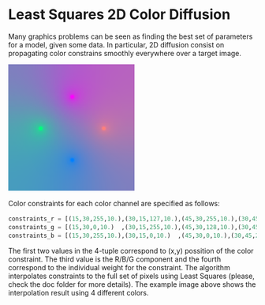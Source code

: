 # Least Squares 2D Color Diffusion  

Many graphics problems can be seen as finding the best set of parameters for a model, given some data. In particular, 2D diffusion consist on propagating color constrains smoothly everywhere over a target image. 

![alt text](https://github.com/emmanueliarussi/diffusion_2D_least_squares/blob/master/interpolation_sample.png)

Color constraints for each color channel are specified as follows: 
```python
constraints_r = [(15,30,255,10.),(30,15,127,10.),(45,30,255,10.),(30,45,128,10.)]
constraints_g = [(15,30,0,10.)  ,(30,15,255,10.),(45,30,128,10.),(30,45,128,10.)]
constraints_b = [(15,30,255,10.),(30,15,0,10.)  ,(45,30,0,10.),(30,45,255,10.)]
```
The first two values in the 4-tuple correspond to (x,y) possition of the color constraint. The third value is the R/B/G component and the fourth correspond to the individual weight for the constraint. The algorithm interpolates constraints to the full set of pixels using Least Squares (please, check the doc folder for more details). The example image above shows the interpolation result using 4 different colors. 
